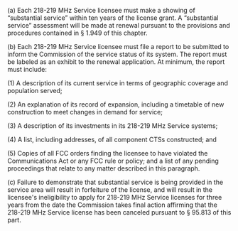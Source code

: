 (a) Each 218-219 MHz Service licensee must make a showing of “substantial service” within ten years of the license grant. A “substantial service” assessment will be made at renewal pursuant to the provisions and procedures contained in § 1.949 of this chapter.

(b) Each 218-219 MHz Service licensee must file a report to be submitted to inform the Commission of the service status of its system. The report must be labeled as an exhibit to the renewal application. At minimum, the report must include:

(1) A description of its current service in terms of geographic coverage and population served;

(2) An explanation of its record of expansion, including a timetable of new construction to meet changes in demand for service;

(3) A description of its investments in its 218-219 MHz Service systems;

(4) A list, including addresses, of all component CTSs constructed; and

(5) Copies of all FCC orders finding the licensee to have violated the Communications Act or any FCC rule or policy; and a list of any pending proceedings that relate to any matter described in this paragraph.

(c) Failure to demonstrate that substantial service is being provided in the service area will result in forfeiture of the license, and will result in the licensee's ineligibility to apply for 218-219 MHz Service licenses for three years from the date the Commission takes final action affirming that the 218-219 MHz Service license has been canceled pursuant to § 95.813 of this part.

